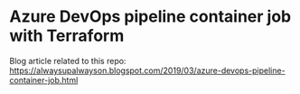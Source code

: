 # Azure DevOps pipeline container job with Terraform

Blog article related to this repo: https://alwaysupalwayson.blogspot.com/2019/03/azure-devops-pipeline-container-job.html
